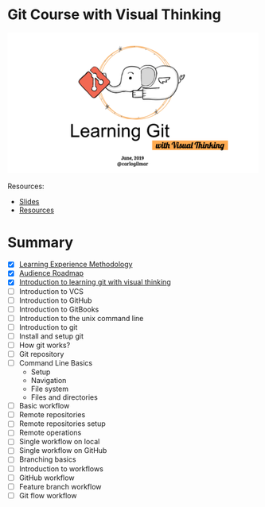 # Git Course with Visual Thinking

![](course.png)

Resources:

- [Slides](https://drive.google.com/drive/u/0/folders/1mOsxll7Kuyx7oQ-oxfMV0kgplu-Ge00X)
- [Resources](https://github.com/carlogilmar/git-course/blob/master/summarys/resources.md)


# Summary

- [x] [Learning Experience Methodology](https://github.com/carlogilmar/git-course/blob/master/summarys/learning_experience.md)
- [x] [Audience Roadmap](https://docs.google.com/presentation/d/1TqOr9YuITQL9OJAV1_hXsrUbQYZcTk8KAcj_hpkGZzM/edit#slide=id.p)
- [x] [Introduction to learning git with visual thinking](https://github.com/carlogilmar/git-course/blob/master/summarys/introduction.md)
- [ ] Introduction to VCS
- [ ] Introduction to GitHub
- [ ] Introduction to GitBooks
- [ ] Introduction to the unix command line
- [ ] Introduction to git
- [ ] Install and setup git
- [ ] How git works?
- [ ] Git repository
- [ ] Command Line Basics
  - Setup
  - Navigation
  - File system
  - Files and directories
- [ ] Basic workflow
- [ ] Remote repositories
- [ ] Remote repositories setup
- [ ] Remote operations
- [ ] Single workflow on local
- [ ] Single workflow on GitHub
- [ ] Branching basics
- [ ] Introduction to workflows
- [ ] GitHub workflow
- [ ] Feature branch workflow
- [ ] Git flow workflow
